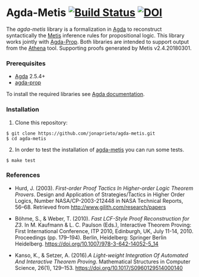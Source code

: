 # Agda-Metis [![Build Status](https://travis-ci.org/jonaprieto/agda-metis.svg?branch=master)](https://travis-ci.org/jonaprieto/agda-metis) [![DOI](https://zenodo.org/badge/84973849.svg)](https://zenodo.org/badge/latestdoi/84973849)

The *agda-metis* library is a formalization in [Agda][agda] to
reconstruct syntactically the [Metis] inference rules for
propositional logic.
This library works jointly with [Agda-Prop][agda-prop].
Both libraries are intended to support output from the
[Athena][athena] tool. Supporting proofs generated by Metis v2.4.20180301.

### Prerequisites

* [Agda][Agda] 2.5.4+
* [agda-prop]

To install the required libraries see [Agda documentation](http://agda.readthedocs.io/en/latest/tools/package-system.html#installing-libraries).

### Installation

1. Clone this repository:

```
$ git clone https://github.com/jonaprieto/agda-metis.git
$ cd agda-metis
```

2. In order to test the installation of [agda-metis][agda-metis]
you can run some tests.

```
$ make test
```

### References

* Hurd, J. (2003). *First-order Proof Tactics In Higher-order Logic Theorem Provers*. Design and Application of Strategies/Tactics in Higher Order Logics, Number NASA/CP-2003-212448 in NASA Technical Reports, 56–68. Retrieved from http://www.gilith.com/research/papers

* Böhme, S., & Weber, T. (2010). *Fast LCF-Style Proof Reconstruction for Z3*. In M. Kaufmann & L. C. Paulson (Eds.), Interactive Theorem Proving: First International Conference, ITP 2010, Edinburgh, UK, July 11-14, 2010. Proceedings (pp. 179–194). Berlin, Heidelberg: Springer Berlin Heidelberg. https://doi.org/10.1007/978-3-642-14052-5_14

* Kanso, K., & Setzer, A. (2016).*A Light-weight Integration Of Automated And Interactive Theorem Proving*. Mathematical Structures in Computer Science, 26(1), 129–153. https://doi.org/10.1017/S0960129514000140

[haskell]: http://www.haskell.org
[issue]: http://github.com/jonaprieto/athena/issues/new
[tstp]:    http://www.cs.miami.edu/~tptp/TPTP/QuickGuide/
[metis]:   http://github.com/gilith/metis
[agda]:    http://github.com/agda/agda
[agda-prop]: http://github.com/jonaprieto/agda-prop
[agda-metis]: http://github.com/jonaprieto/agda-metis
[agda-stdlib]: http://github.com/agda/agda-stdlib
[problems]: http://github.com/jonaprieto/prop-pack
[athena]: http://github.com/jonaprieto/athena
